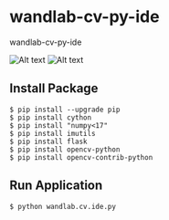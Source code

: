 # wandlab-cv-py-ide
wandlab-cv-py-ide

![Alt text](https://wandlab.com/blog/wp-content/uploads/2020/08/opencv-window-test.png)
![Alt text](https://wandlab.com/blog/wp-content/uploads/2020/08/opencv-browser-test.png)

## Install Package
```
$ pip install --upgrade pip
$ pip install cython
$ pip install "numpy<17"
$ pip install imutils
$ pip install flask
$ pip install opencv-python
$ pip install opencv-contrib-python
```

## Run Application
```
$ python wandlab.cv.ide.py
```
